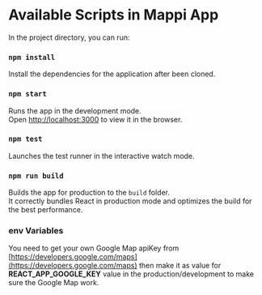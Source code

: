 # Available Scripts in Mappi App

In the project directory, you can run:

### `npm install`

Install the dependencies for the application after been cloned.


### `npm start`

Runs the app in the development mode.\
Open [http://localhost:3000](http://localhost:3000) to view it in the browser.



### `npm test`

Launches the test runner in the interactive watch mode.


### `npm run build`

Builds the app for production to the `build` folder.\
It correctly bundles React in production mode and optimizes the build for the best performance.


### env Variables

You need to get your own Google Map apiKey from [https://developers.google.com/maps](https://developers.google.com/maps) then make it as value for **REACT_APP_GOOGLE_KEY** value in the production/development to make sure the Google Map work. 
